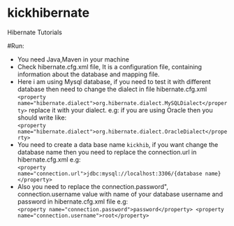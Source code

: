 # kickhibernate
Hibernate Tutorials

#Run:

* You need Java,Maven in your machine
* Check hibernate.cfg.xml file, It is a configuration file, containing information about the database and mapping file.
* Here i am using Mysql database, if you need to test it with different database then need to change the dialect in file hibernate.cfg.xml
<br>`<property name="hibernate.dialect">org.hibernate.dialect.MySQLDialect</property>` replace it with your dialect.
e.g: if you are using Oracle then you should write like:<br>
`<property name="hibernate.dialect">org.hibernate.dialect.OracleDialect</property>`
* You need to create a data base name `kickhib`, if you want change the database name then you need to replace the connection.url in hibernate.cfg.xml
e.g:<br>`<property name="connection.url">jdbc:mysql://localhost:3306/{database name}</property>`
* Also you need to replace the connection.password", connection.username value with name of your database username and password in hibernate.cfg.xml file
e.g:  <br>
`<property name="connection.password">password</property>
<property name="connection.username">root</property>`


